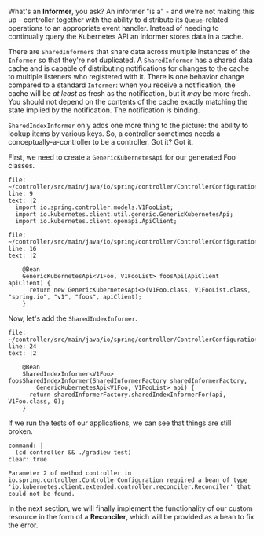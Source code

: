 What's an **Informer**, you ask? An informer "is a" - and we're not making this up - controller together with the ability to distribute its `Queue`-related operations to an appropriate event handler. Instead of needing to continually query the Kubernetes API an informer stores data in a cache.

There are `SharedInformer`s that share data across multiple instances of the `Informer` so that they're not duplicated. A `SharedInformer` has a shared data cache and is capable of distributing notifications for changes to the cache to multiple listeners who registered with it. There is one behavior change compared to a standard `Informer`: when you receive a notification, the cache will be _at least_ as fresh as the notification, but it _may_ be more fresh. You should not depend on the contents of the cache exactly matching the state implied by the notification. The notification is binding.

`SharedIndexInformer` only adds one more thing to the picture: the ability to lookup items by various keys. So, a controller sometimes needs a conceptually-a-controller to be a controller. Got it? Got it.

First, we need to create a `GenericKubernetesApi` for our generated Foo classes.

```editor:insert-lines-before-line
file: ~/controller/src/main/java/io/spring/controller/ControllerConfiguration.java
line: 9
text: |2
  import io.spring.controller.models.V1FooList;
  import io.kubernetes.client.util.generic.GenericKubernetesApi;
  import io.kubernetes.client.openapi.ApiClient;
```
```editor:insert-lines-before-line
file: ~/controller/src/main/java/io/spring/controller/ControllerConfiguration.java
line: 16
text: |2

    @Bean
    GenericKubernetesApi<V1Foo, V1FooList> foosApi(ApiClient apiClient) {
      return new GenericKubernetesApi<>(V1Foo.class, V1FooList.class, "spring.io", "v1", "foos", apiClient);
    }
```

Now, let's add the `SharedIndexInformer`.
```editor:insert-lines-before-line
file: ~/controller/src/main/java/io/spring/controller/ControllerConfiguration.java
line: 24
text: |2

    @Bean
    SharedIndexInformer<V1Foo> foosSharedIndexInformer(SharedInformerFactory sharedInformerFactory,
        GenericKubernetesApi<V1Foo, V1FooList> api) {
      return sharedInformerFactory.sharedIndexInformerFor(api, V1Foo.class, 0);
    }
```

If we run the tests of our applications, we can see that things are still broken.
```terminal:execute
command: |
  (cd controller && ./gradlew test)
clear: true
```
```
Parameter 2 of method controller in io.spring.controller.ControllerConfiguration required a bean of type 'io.kubernetes.client.extended.controller.reconciler.Reconciler' that could not be found.
```

In the next section, we will finally implement the functionality of our custom resource in the form of a **Reconciler**, which will be provided as a bean to fix the error.